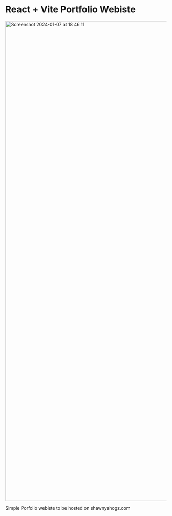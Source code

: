 # React + Vite Portfolio Webiste

<img width="1494" alt="Screenshot 2024-01-07 at 18 46 11" src="https://github.com/ShawnyShogz/shawnyshogz/assets/44364291/233c7283-a5e4-4815-b4af-a7b9d390d1c6">

Simple Porfolio webiste to be hosted on shawnyshogz.com
